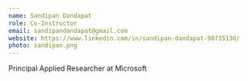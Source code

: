 ```yaml
---
name: Sandipan Dandapat
role: Co-Instructor
email: sandipandandapat@gmail.com
website: https://www.linkedin.com/in/sandipan-dandapat-90735130/
photo: sandipan.png
---
```

Principal Applied Researcher at Microsoft